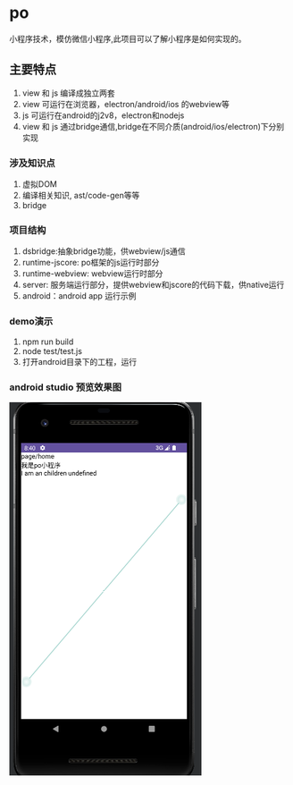 # po
小程序技术，模仿微信小程序,此项目可以了解小程序是如何实现的。


## 主要特点
1. view 和 js 编译成独立两套
2. view 可运行在浏览器，electron/android/ios 的webview等
3. js 可运行在android的j2v8，electron和nodejs
4. view 和 js 通过bridge通信,bridge在不同介质(android/ios/electron)下分别实现


### 涉及知识点
1. 虚拟DOM
2. 编译相关知识, ast/code-gen等等
3. bridge


### 项目结构
1. dsbridge:抽象bridge功能，供webview/js通信
2. runtime-jscore: po框架的js运行时部分
3. runtime-webview: webview运行时部分
4. server: 服务端运行部分，提供webview和jscore的代码下载，供native运行
5. android：android app 运行示例



### demo演示
1. npm run build
2. node test/test.js
3. 打开android目录下的工程，运行


### android studio 预览效果图
![img](assets/preview.png)
